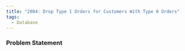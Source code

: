 ```yaml
---
title: "2084: Drop Type 1 Orders for Customers With Type 0 Orders"
tags:
  - Database
---
```

### Problem Statement

